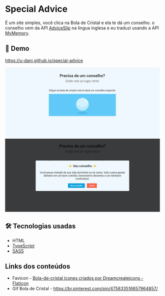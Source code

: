 # Special Advice

É um site simples, você clica na Bola de Cristal e ela te dá um conselho. o conselho vem da API [AdviceSlip](https://api.adviceslip.com/) na lingua inglesa e eu traduzi usando a API [MyMemory](https://mymemory.translated.net/).

## 🌠 Demo

<a target="_blank" href="https://u-dani.github.io/special-advice">https://u-dani.github.io/special-advice</a>

![](images/demo/home-screen.jpg)
![](images/demo/modal-advice.jpg)

## 🛠 Tecnologias usadas

- HTML
- [TypeScript](https://www.typescriptlang.org/)
- [SASS](https://sass-lang.com/)

## Links dos conteúdos

- Favicon - <a href="https://www.flaticon.com/br/icones-gratis/bola-de-cristal" title="bola-de-cristal ícones">Bola-de-cristal ícones criados por Dreamcreateicons - Flaticon</a>
- Gif Bola de Cristal - https://br.pinterest.com/pin/475833516857964857/
